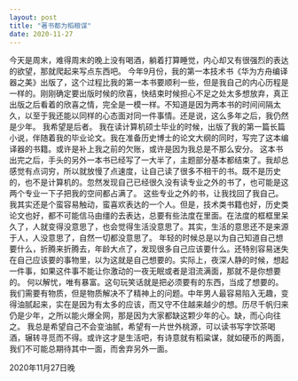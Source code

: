 ```yaml
---
layout: post
title: "著书都为稻粮谋"
date: 2020-11-27
---
```


今天是周末，难得周末的晚上没有喝酒，躺着打算睡觉，内心却又有很强烈的表达的欲望，那就爬起来写点东西吧。
今年9月份，我的第一本技术书《华为方舟编译器之美》出版了，这个过程比我的第一本书要顺利一些，但是我自己的内心历程是一样的。刚刚确定要出版时候的欣喜，快结束时候担心不足之处太多想放弃，真正出版之后看着的欣喜之情，完全是一模一样。不知道是因为两本书的时间间隔太久，以至于我还能以同样的心态面对同一件事情。还是说，这么多年之后，我仍然是少年。
我希望是后者。
我在读计算机硕士毕业的时候，出版了我的第一篇长篇小说，伴随着我的毕业论文。我在准备历史博士的论文大纲的同时，写完了这本编译器的书籍。或许是补上我之前的欠账，或许是因为我总是不那么安分。
这本书出完之后，手头的另外一本书已经写了一大半了，主题部分基本都结束了。我却总感觉有点词穷，所以就放慢了点速度，让自己读了很多不相干的书。既不是历史的，也不是计算机的。忽然发现自己已经很久没有读专业之外的书了，也可能是这两个专业一下子把我的空间都占满了。
这些专业之外的书，让我找回了我自己。我其实还是个蛮容易触动，蛮喜欢表达的一个人。但是，技术类书籍也好，历史类论文也好，都不可能信马由缰的去表达，总要有些法度在里面。在法度的框框里呆久了，人就变得没意思了，也会觉得生活没意思了。其实，生活的意思还不是来源于人，人没意思了，自然一切都没意思了。
年轻的时候总是以为自己知道自己想要什么，折腾来折腾去，年龄大点了，发现很多自己应该要什么。还特别容易迷失在自己应该要的事物里，以为这就是自己想要的。实际上，夜深人静的时候，想起一件事，如果这件事不能让你激动的一夜无眠或者是泪流满面，那就不是你想要的。
何以解忧，唯有暴富。这句玩笑话就是把必须要有的东西，当成了想要的。我们需要有物质，但是物质解决不了精神上的问题。中年男人最容易陷入无趣，变得油腻起来，实在是因为有太多的应该，而又守不住越来越少的想。历尽千帆归来仍是少年，之所以能火爆全网，那是因为大家都缺这颗少年的心。缺，而心向往之。
我总是希望自己不会变油腻，希望有一片世外桃源，可以读书写字饮茶喝酒，辗转寻觅而不得。或许这才是生活吧，有诗意就有稻粱谋，就如硬币的两面，我们不可能总期待其中一面，而舍弃另外一面。

2020年11月27日晚